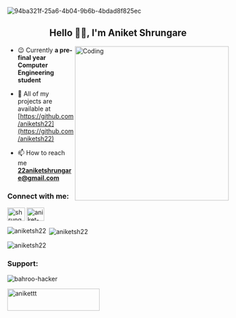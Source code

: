 ![94ba321f-25a6-4b04-9b6b-4bdad8f825ec](https://user-images.githubusercontent.com/89505839/216767226-2e99c98e-de60-4b75-a0e2-4e339b32389a.jpeg)

<h2 align="center">Hello 👨‍💻, I'm Aniket Shrungare</h2>

<img align="right" alt="Coding" width="350" src="https://camo.githubusercontent.com/c1dcb74cc1c1835b1d716f5051499a2814c683c806b15f04b0eba492863703e9/68747470733a2f2f63646e2e6472696262626c652e636f6d2f75736572732f3733303730332f73637265656e73686f74732f363538313234332f6176656e746f2e676966">


- 😉 Currently **a pre-final year Computer Engineering student**

- 🚀 All of my projects are available at [https://github.com/aniketsh22](https://github.com/aniketsh22)

- 📫 How to reach me **22aniketshrungare@gmail.com**

<h3 align="left">Connect with me:</h3>
<p align="left">
<a href="https://twitter.com/shrungare_" target="blank"><img align="center" src="https://raw.githubusercontent.com/rahuldkjain/github-profile-readme-generator/master/src/images/icons/Social/twitter.svg" alt="shrungare_" height="30" width="40" /></a>
<a href="https://linkedin.com/in/aniket-shrungare" target="blank"><img align="center" src="https://raw.githubusercontent.com/rahuldkjain/github-profile-readme-generator/master/src/images/icons/Social/linked-in-alt.svg" alt="aniket-shrungare" height="30" width="40" /></a>
</p>


<p><img align="left" src="https://github-readme-stats.vercel.app/api/top-langs?username=aniketsh22&theme=tokyonight&hide_border=false&include_all_commits=true&show_icons=true&locale=en&layout=compact" alt="aniketsh22" /></p>


<p>&nbsp;<img align="center" src="https://github-readme-stats.vercel.app/api?username=aniketsh22&theme=tokyonight&hide_border=false&include_all_commits=true&show_icons=true&locale=en" alt="aniketsh22" /></p>

<p><img align="center" src="https://github-readme-streak-stats.herokuapp.com/?user=aniketsh22&theme=tokyonight&hide_border=false&include_all_commits=true" alt="aniketsh22" /></p>


<h3 align="left">Support:</h3>

![bahroo-hacker](https://user-images.githubusercontent.com/89505839/216672711-57ab8509-7867-49d5-81ea-a9bec80ef46c.gif)

<p><a href="https://www.buymeacoffee.com/anikettt"> <img align="left" src="https://cdn.buymeacoffee.com/buttons/v2/default-yellow.png" height="50" width="210" alt="anikettt" /></a></p><br><br>
